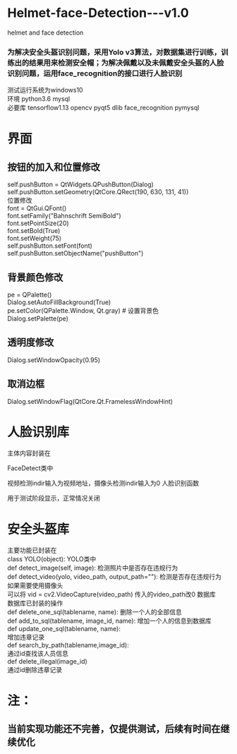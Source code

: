 # Helmet-face-Detection---v1.0
 helmet and face detection 
### 为解决安全头盔识别问题，采用Yolo v3算法，对数据集进行训练，训练出的结果用来检测安全帽；为解决佩戴以及未佩戴安全头盔的人脸识别问题，运用face_recognition的接口进行人脸识别
 
测试运行系统为windows10  
环境  python3.6 mysql  
必要库 tensorflow1.13 opencv pyqt5 dlib face_recognition pymysql  


# 界面
## 按钮的加入和位置修改
self.pushButton = QtWidgets.QPushButton(Dialog)  
self.pushButton.setGeometry(QtCore.QRect(190, 630, 131, 41))  
位置修改  
font = QtGui.QFont()  
font.setFamily("Bahnschrift SemiBold")  
font.setPointSize(20)  
font.setBold(True)  
font.setWeight(75)  
self.pushButton.setFont(font)  
self.pushButton.setObjectName("pushButton")  
## 背景颜色修改
pe = QPalette()  
Dialog.setAutoFillBackground(True)  
pe.setColor(QPalette.Window, Qt.gray)  # 设置背景色  
Dialog.setPalette(pe)  
## 透明度修改
Dialog.setWindowOpacity(0.95)
## 取消边框
Dialog.setWindowFlag(QtCore.Qt.FramelessWindowHint)
# 人脸识别库
主体内容封装在  
 
FaceDetect类中  
 
视频检测indir输入为视频地址，摄像头检测indir输入为0
人脸识别函数  
 
用于测试阶段显示，正常情况关闭  
 
# 安全头盔库  
主要功能已封装在  
class YOLO(object):
YOLO类中  
def detect_image(self, image):
检测照片中是否存在违规行为  
def detect_video(yolo, video_path, output_path=""):
检测是否存在违规行为  
如果需要使用摄像头  
可以将
vid = cv2.VideoCapture(video_path)
传入的video_path改0
数据库  
数据库已封装的操作  
def delete_one_sql(tablename, name):
删除一个人的全部信息  
def add_to_sql(tablename, image_id, name):
增加一个人的信息到数据库  
def update_one_sql(tablename, name):  
增加违章记录  
def search_by_path(tablename,image_id):  
通过id查找该人员信息  
def delete_illegal(image_id)  
通过id删除违章记录  
# 注：
## 当前实现功能还不完善，仅提供测试，后续有时间在继续优化
